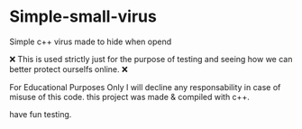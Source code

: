 # Simple-small-virus

Simple c++ virus made to hide when opend

❌ This is used strictly just for the purpose of testing and seeing how we can better protect ourselfs online. ❌

For Educational Purposes Only
I will decline any responsability in case of misuse of this code.
this project was made & compiled with c++.

have fun testing.
